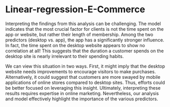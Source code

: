 # Linear-regression-E-Commerce
Interpreting the findings from this analysis can be challenging. The model indicates that the most crucial factor for clients is not the time spent on the app or website, 
but rather their length of membership. Among the two predictors (desktop vs. app), the app has a significantly stronger influence. In fact, the time spent on the desktop 
website appears to show no correlation at all! This suggests that the duration a customer spends on the desktop site is nearly irrelevant to their spending habits.

We can view this situation in two ways. First, it might imply that the desktop website needs improvements to encourage visitors to make purchases. 
Alternatively, it could suggest that customers are more swayed by mobile applications of online stores compared to desktop sites. Thus, efforts could be 
better focused on leveraging this insight. Ultimately, interpreting these results requires expertise in online marketing. Nevertheless, our analysis and 
model effectively highlight the importance of the various predictors.
